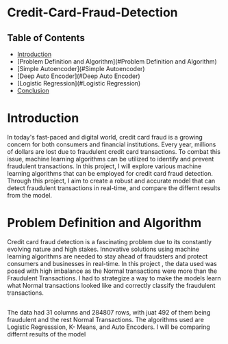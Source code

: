 # Credit-Card-Fraud-Detection

## Table of Contents
* [Introduction](#Introduction)
* [Problem Definition and Algorithm](#Problem Definition and Algorithm)
* [Simple Autoencoder](#Simple Autoencoder)
* [Deep Auto Encoder](#Deep Auto Encoder)
* [Logistic Regression](#Logistic Regression)
* [Conclusion](#Conclusion)

# Introduction

In today's fast-paced and digital world, credit card fraud is a growing concern for both consumers and financial institutions. Every year, millions of dollars are lost due to fraudulent credit card transactions. To combat this issue, machine learning algorithms can be utilized to identify and prevent fraudulent transactions. In this project, I will explore various machine learning algorithms that can be employed for credit card fraud detection. Through this project, I aim to create a robust and accurate model that can detect fraudulent transactions in real-time, and compare the differnt results from the model.

# Problem Definition and Algorithm
Credit card fraud detection is a fascinating problem due to its constantly evolving nature and high stakes. Innovative solutions using machine learning algorithms are needed to stay ahead of fraudsters and protect consumers and businesses in real-time. In this project , the data used was posed with high imbalance as the Normal transactions were more than the Fraudulent Transactions. I had to strategize a way to make the models learn what Normal transactions looked like and correctly classify the fraudulent transactions.
##
The data had 31 columns and 284807 rows, with juat 492 of them being fraudulent and the rest Normal Transactions.
The algorithms used are Logistic Regresssion, K- Means, and Auto Encoders. I will be comparing differnt results of the model

